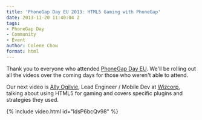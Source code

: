 ```yaml
---
title: 'PhoneGap Day EU 2013: HTML5 Gaming with PhoneGap'
date: 2013-11-20 11:40:04 Z
tags:
- PhoneGap Day
- Community
- Event
author: Colene Chow
format: html
---
```


Thank you to everyone who attended [PhoneGap Day EU](http://pgday.phonegap.com/eu2013). We'll be rolling out all the videos over the coming days for those who weren't able to attend.

Our next video is [Ally Ogilvie](http://twitter.com/allyogilvie), Lead Engineer / Mobile Dev at [Wizcorp](http://wizcorp.jp), talking about using HTML5 for gaming and covers specific plugins and strategies they used.

{% include video.html id="ldsP6bcQv98" %}
